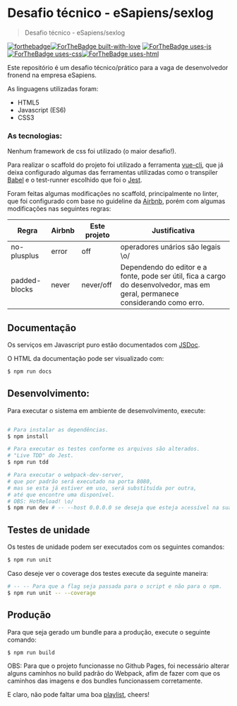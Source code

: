 # Desafio técnico - eSapiens/sexlog

> Desafio técnico - eSapiens/sexlog

[![forthebadge](https://forthebadge.com/images/badges/built-by-hipsters.svg)](https://forthebadge.com)[![ForTheBadge built-with-love](https://forthebadge.com/images/badges/built-with-love.svg)](https://forthebadge.com) [![ForTheBadge uses-js](https://forthebadge.com/images/badges/uses-js.svg)](https://forthebadge.com)[![ForTheBadge uses-css](https://forthebadge.com/images/badges/uses-css.svg)](https://forthebadge.com)[![ForTheBadge uses-html](https://forthebadge.com/images/badges/uses-html.svg)](https://forthebadge.com)


Este repositório é um desafio técnico/prático para a vaga de desenvolvedor fronend na empresa eSapiens.


As linguagens utilizadas foram:

- HTML5
- Javascript (ES6)
- CSS3

### As tecnologias:

Nenhum framework de css foi utilizado (o maior desafio!).

Para realizar o scaffold do projeto foi utilizado a ferramenta [vue-cli](https://github.com/vuejs/vue-cli), que já deixa configurado algumas das ferramentas utilizadas como o transpiler [Babel](https://github.com/babel/babel) e o test-runner escolhido que foi o [Jest](https://github.com/facebook/jest).

Foram feitas algumas modificações no scaffold, principalmente no linter, que foi configurado com base no guideline da [Airbnb](https://github.com/airbnb/javascript), porém com algumas modificações nas seguintes regras:

|    Regra    | Airbnb | Este projeto | Justificativa |
|-------------|--------| -            |-
| no-plusplus | error  | off          | operadores unários são legais \o/
| padded-blocks | never | never/off | Dependendo do editor e a fonte, pode ser útil, fica a cargo do desenvolvedor, mas em geral, permanece considerando como erro.

## Documentação

Os serviços em Javascript puro estão documentados com [JSDoc](https://github.com/jsdoc3/jsdoc).

O HTML da documentação pode ser visualizado com:

```bash
$ npm run docs
```

## Desenvolvimento:

Para executar o sistema em ambiente de desenvolvimento, execute:

``` bash

# Para instalar as dependências.
$ npm install

# Para executar os testes conforme os arquivos são alterados.
# "Live TDD" do Jest.
$ npm run tdd

# Para executar o webpack-dev-server,
# que por padrão será executado na porta 8080,
# mas se esta já estiver em uso, será substituída por outra,
# até que encontre uma disponível.
# OBS: HotReload! \o/
$ npm run dev # -- --host 0.0.0.0 se deseja que esteja acessível na sua rede local.
```

## Testes de unidade

Os testes de unidade podem ser executados com os seguintes comandos:

```bash
$ npm run unit
```

Caso deseje ver o coverage dos testes execute da seguinte maneira:

```bash
# -- -- Para que a flag seja passada para o script e não para o npm.
$ npm run unit -- --coverage
```
## Produção

Para que seja gerado um bundle para a produção, execute o seguinte comando:

```bash
$ npm run build
```
OBS: Para que o projeto funcionasse no Github Pages, foi necessário alterar alguns caminhos no build padrão do Webpack, afim de fazer com que os caminhos das imagens e dos bundles funcionassem corretamente.

E claro, não pode faltar uma boa [playlist](https://open.spotify.com/user/otaviotech/playlist/3wsxy4Se0BXoGe7mGyZZRy), cheers!


